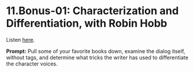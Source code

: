 # 11.Bonus-01: Characterization and Differentiation, with Robin Hobb 

Listen [here](http://www.writingexcuses.com/2016/10/12/11-bonus-01-characterization-and-differentiation-with-robin-hobb/). 

**Prompt:** Pull some of your favorite books down, examine the dialog itself, without tags, and determine what tricks the writer has used to differentiate the character voices.
